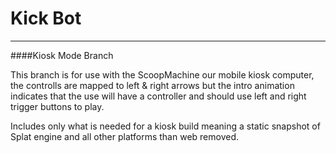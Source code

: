 Kick Bot 
=========
---

####Kiosk Mode Branch

This branch is for use with the ScoopMachine our mobile kiosk computer, the controlls are mapped to left & right arrows but the intro animation indicates that the use will have a controller and should use left and right trigger buttons to play.

Includes only what is needed for a kiosk build meaning a static snapshot of Splat engine and all other platforms than web removed.